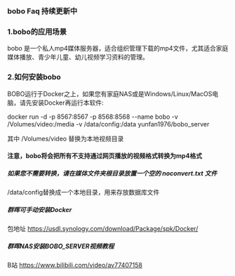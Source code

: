 ### bobo Faq 持续更新中
### 1.bobo的应用场景
bobo 是一个私人mp4媒体服务器，适合组织管理下载的mp4文件，尤其适合家庭媒体播放、青少年儿童、幼儿视频学习资料的管理。

### 2.如何安装bobo
BOBO运行于Docker之上，如果您有家庭NAS或是Windows/Linux/MacOS电脑，请先安装Docker再运行本软件: 

docker run -d -p 8567:8567 -p 8568:8568 --name bobo -v /Volumes/video:/media -v /data/config:/data yunfan1976/bobo_server

其中 /Volumes/video 替换为本地视频目录

#### 注意，bobo将会把所有不支持通过网页播放的视频格式转换为mp4格式
##### 如果您不需要转换，请在媒体文件夹根目录放置一个空的 noconvert.txt 文件

/data/config替换成一个本地目录，用来存放数据库文件

##### 群晖可手动安装Docker
包地址
https://usdl.synology.com/download/Package/spk/Docker/

##### 群晖NAS安装BOBO_SERVER视频教程
B站
https://www.bilibili.com/video/av77407158